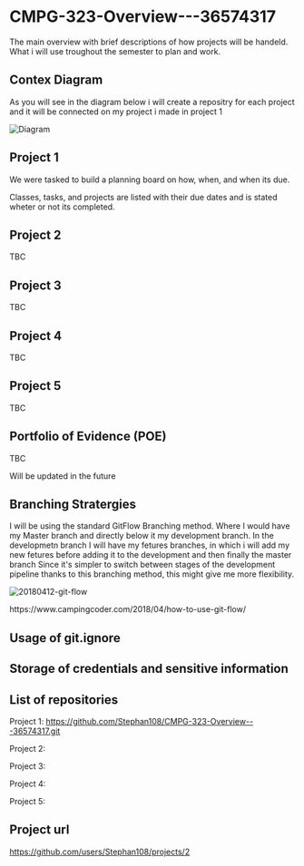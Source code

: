 # CMPG-323-Overview---36574317
The main overview with brief descriptions of how projects will be handeld.
What i will use troughout the semester to plan and work.

## Contex Diagram
As you will see in the diagram below i will create a repositry for each project and it will be connected on my project i made in project 1

![Diagram](https://user-images.githubusercontent.com/105197212/185251026-77a6510b-27b3-4d7f-8471-33357c03d4ed.png)


## Project 1
We were tasked to build a planning board on how, when, and when its due.
<p>Classes, tasks, and projects are listed with their due dates and is stated wheter or not its completed.

## Project 2
TBC

## Project 3
TBC

## Project 4
TBC

## Project 5
TBC

## Portfolio of Evidence (POE)
TBC

<p>Will be updated in the future

## Branching Stratergies
I will be using the standard GitFlow Branching method. Where I would have my Master branch and directly below it my development branch.
In the developmetn branch I will have my fetures branches, in which i will add my new fetures before adding it to the development and then finally the master branch
Since it's simpler to switch between stages of the development pipeline thanks to this branching method, this might give me more flexibility.
  
![20180412-git-flow](https://user-images.githubusercontent.com/105197212/185249114-5bc9cb81-8247-44ff-a3c4-a8b242254261.png)
  <p>https://www.campingcoder.com/2018/04/how-to-use-git-flow/

## Usage of git.ignore

## Storage of credentials and sensitive information
  
## List of repositories
Project 1:  https://github.com/Stephan108/CMPG-323-Overview---36574317.git
<p>Project 2:
<p>Project 3:
<p>Project 4:
<p>Project 5:

## Project url
https://github.com/users/Stephan108/projects/2
